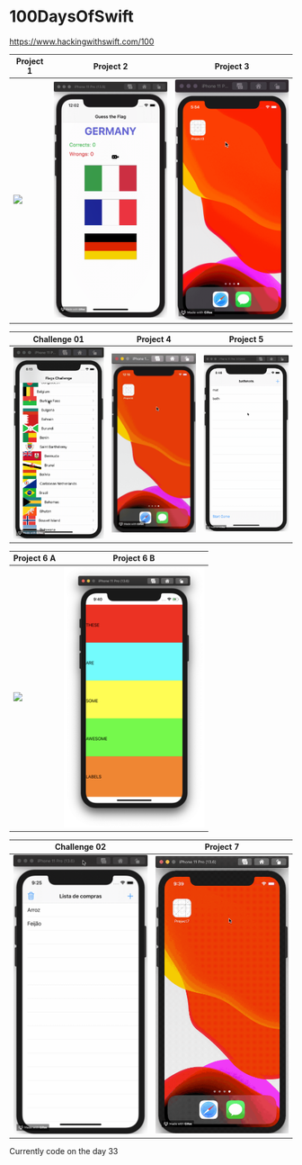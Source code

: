 # 100DaysOfSwift
https://www.hackingwithswift.com/100

| Project 1                                  | Project 2                                  | Project 3                                  |
|--------------------------------------------|--------------------------------------------|--------------------------------------------|
|<img src="./demo/project01.gif" width="250">|<img src="./demo/project02.gif" width="250">|<img src="./demo/project03.gif" width="250">|

| Challenge 01                                 | Project 4                                  | Project 5                                  |
|----------------------------------------------|--------------------------------------------|--------------------------------------------|
|<img src="./demo/Challenge01.gif" width="250">|<img src="./demo/project04.gif" width="250">|<img src="./demo/project05.gif" width="250">|

| Project 6 A                                 | Project 6 B                                 |
|---------------------------------------------|---------------------------------------------|
|<img src="./demo/project06A.gif" width="500">|<img src="./demo/project06B.png" width="250">|

| Challenge 02                                 | Project 7                                  |
|----------------------------------------------|--------------------------------------------|
|<img src="./demo/Challenge02.gif" width="250">|<img src="./demo/project07.gif" width="250">|

Currently code on the day 33
